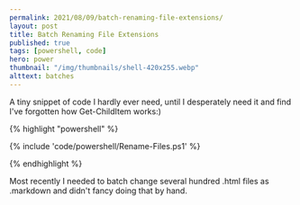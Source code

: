 ```yaml
---
permalink: 2021/08/09/batch-renaming-file-extensions/
layout: post
title: Batch Renaming File Extensions
published: true
tags: [powershell, code]
hero: power
thumbnail: "/img/thumbnails/shell-420x255.webp"
alttext: batches
---
```


A tiny snippet of code I hardly ever need, until I desperately need it and find I've forgotten how
Get-ChildItem works:)

{% highlight "powershell" %}

{% include 'code/powershell/Rename-Files.ps1' %}

{% endhighlight %}

Most recently I needed to batch change several hundred .html files as .markdown and didn't fancy
doing that by hand.
